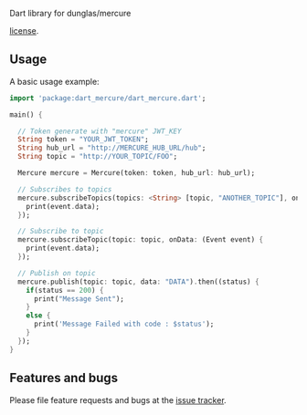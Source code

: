 Dart library for dunglas/mercure


[license](LICENSE).

## Usage

A basic usage example:

```dart
import 'package:dart_mercure/dart_mercure.dart';

main() {

  // Token generate with "mercure" JWT_KEY
  String token = "YOUR_JWT_TOKEN";
  String hub_url = "http://MERCURE_HUB_URL/hub";
  String topic = "http://YOUR_TOPIC/FOO";

  Mercure mercure = Mercure(token: token, hub_url: hub_url);

  // Subscribes to topics
  mercure.subscribeTopics(topics: <String> [topic, "ANOTHER_TOPIC"], onData: (Event event) {
    print(event.data);
  });

  // Subscribe to topic
  mercure.subscribeTopic(topic: topic, onData: (Event event) {
    print(event.data);
  });

  // Publish on topic
  mercure.publish(topic: topic, data: "DATA").then((status) {
    if(status == 200) {
      print("Message Sent");
    }
    else {
      print('Message Failed with code : $status');
    }
  });
}

```

## Features and bugs

Please file feature requests and bugs at the [issue tracker](../../../issues).
